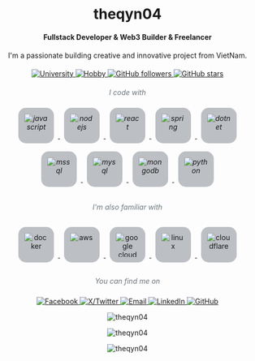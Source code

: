 <h1 align="center">theqyn04</h1>
<h4 align="center">Fullstack Developer & Web3 Builder & Freelancer</h4>

<h4 align="center" style="font-weight: normal;">I'm a passionate building creative and innovative project from VietNam.</h4>

<p align="center">
  <!-- Thẻ University -->
  <a href="https://github.com/theqyn04">
    <img src="https://img.shields.io/badge/University-FPTU-blue?style=flat&logo=graduation-cap" alt="University" />
  </a>
  
  <!-- Thẻ Hobby -->
  <a href="https://github.com/theqyn04">
    <img src="https://img.shields.io/badge/Hobby-Japanese_Culture-green?style=flat&logo=gamepad" alt="Hobby" />
  </a>
  
  <!-- Thẻ Follow -->
  <a href="https://github.com/theqyn04?tab=followers">
    <img src="https://img.shields.io/github/followers/theqyn04?color=yellow&label=Follow&logo=github&style=flat" alt="GitHub followers" />
  </a>
  
  <!-- Thẻ Star -->
  <a href="https://github.com/theqyn04?tab=repositories">
    <img src="https://img.shields.io/github/stars/theqyn04?color=orange&label=Stars&logo=github&style=flat" alt="GitHub stars" />
  </a>
</p>

<h5 align="center" style="color: #6c757d; font-weight: normal;">I code with</h5h5>

<p align="center">
  <!-- JavaScript -->
  <a href="https://developer.mozilla.org/en-US/docs/Web/JavaScript" target="_blank" rel="noreferrer"> 
    <img src="https://cdn.jsdelivr.net/gh/devicons/devicon/icons/javascript/javascript-original.svg" alt="javascript" width="50" height="50" style="margin: 8px; background-color: #2d374850; padding: 10px; border-radius: 15px;" />
  </a>
  
  <!-- Node.js -->
  <a href="https://nodejs.org" target="_blank" rel="noreferrer"> 
    <img src="https://cdn.jsdelivr.net/gh/devicons/devicon/icons/nodejs/nodejs-original.svg" alt="nodejs" width="50" height="50" style="margin: 8px; background-color: #2d374850; padding: 10px; border-radius: 15px;" />
  </a>
  
  <!-- React -->
  <a href="https://reactjs.org/" target="_blank" rel="noreferrer"> 
    <img src="https://cdn.jsdelivr.net/gh/devicons/devicon/icons/react/react-original.svg" alt="react" width="50" height="50" style="margin: 8px; background-color: #2d374850; padding: 10px; border-radius: 15px;" />
  </a>
  
  <!-- Spring -->
  <a href="https://spring.io/" target="_blank" rel="noreferrer"> 
    <img src="https://cdn.jsdelivr.net/gh/devicons/devicon/icons/spring/spring-original.svg" alt="spring" width="50" height="50" style="margin: 8px; background-color: #2d374850; padding: 10px; border-radius: 15px;" />
  </a>
  
  <!-- .NET -->
  <a href="https://dotnet.microsoft.com/" target="_blank" rel="noreferrer"> 
    <img src="https://cdn.jsdelivr.net/gh/devicons/devicon/icons/dot-net/dot-net-original.svg" alt="dotnet" width="50" height="50" style="margin: 8px; background-color: #2d374850; padding: 10px; border-radius: 15px;" />
  </a>
  
  <!-- MSSQL -->
  <a href="https://www.microsoft.com/en-us/sql-server" target="_blank" rel="noreferrer"> 
    <img src="https://cdn.jsdelivr.net/gh/devicons/devicon/icons/microsoftsqlserver/microsoftsqlserver-plain.svg" alt="mssql" width="50" height="50" style="margin: 8px; background-color: #2d374850; padding: 10px; border-radius: 15px;" />
  </a>
  
  <!-- MySQL -->
  <a href="https://www.mysql.com/" target="_blank" rel="noreferrer"> 
    <img src="https://cdn.jsdelivr.net/gh/devicons/devicon/icons/mysql/mysql-original.svg" alt="mysql" width="50" height="50" style="margin: 8px; background-color: #2d374850; padding: 10px; border-radius: 15px;" />
  </a>
  
  <!-- MongoDB -->
  <a href="https://www.mongodb.com/" target="_blank" rel="noreferrer"> 
    <img src="https://cdn.jsdelivr.net/gh/devicons/devicon/icons/mongodb/mongodb-original.svg" alt="mongodb" width="50" height="50" style="margin: 8px; background-color: #2d374850; padding: 10px; border-radius: 15px;" />
  </a>
  
  <!-- Python -->
  <a href="https://www.python.org" target="_blank" rel="noreferrer"> 
    <img src="https://cdn.jsdelivr.net/gh/devicons/devicon/icons/python/python-original.svg" alt="python" width="50" height="50" style="margin: 8px; background-color: #2d374850; padding: 10px; border-radius: 15px;" />
  </a>
</p>

<h5 align="center" style="color: #6c757d; font-weight: normal;">I'm also familiar with</h5>

<p align="center">
  <!-- Docker -->
  <a href="https://www.docker.com/" target="_blank" rel="noreferrer"> 
    <img src="https://cdn.jsdelivr.net/gh/devicons/devicon/icons/docker/docker-original.svg" alt="docker" width="50" height="50" style="margin: 8px; background-color: #2d374850; padding: 10px; border-radius: 15px;" />
  </a>
  
<!-- AWS -->
<a href="https://aws.amazon.com" target="_blank" rel="noreferrer"> 
  <img src="https://cdn.jsdelivr.net/gh/devicons/devicon@latest/icons/amazonwebservices/amazonwebservices-original-wordmark.svg" alt="aws" width="50" height="50" style="margin: 8px; background-color: #2d374850; padding: 10px; border-radius: 15px;" />
</a>
  
  <!-- Google Cloud -->
  <a href="https://cloud.google.com" target="_blank" rel="noreferrer"> 
    <img src="https://cdn.jsdelivr.net/gh/devicons/devicon/icons/googlecloud/googlecloud-original.svg" alt="google cloud" width="50" height="50" style="margin: 8px; background-color: #2d374850; padding: 10px; border-radius: 15px;" />
  </a>
  
  <!-- Linux -->
  <a href="https://www.linux.org/" target="_blank" rel="noreferrer"> 
    <img src="https://cdn.jsdelivr.net/gh/devicons/devicon/icons/linux/linux-original.svg" alt="linux" width="50" height="50" style="margin: 8px; background-color: #2d374850; padding: 10px; border-radius: 15px;" />
  </a>
  
  <!-- Cloudflare -->
  <a href="https://www.cloudflare.com" target="_blank" rel="noreferrer"> 
    <img src="https://cdn.jsdelivr.net/gh/devicons/devicon/icons/cloudflare/cloudflare-original.svg" alt="cloudflare" width="50" height="50" style="margin: 8px; background-color: #2d374850; padding: 10px; border-radius: 15px;" />
  </a>
</p>

<h5 align="center" style="color: #6c757d; font-weight: normal;">You can find me on</h5>

<p align="center">
  <!-- Facebook -->
  <a href="https://www.facebook.com/nguyen.the.quyen.366928" target="_blank" rel="noreferrer">
    <img src="https://img.shields.io/badge/Facebook-1877F2?style=for-the-badge&logo=facebook&logoColor=white" alt="Facebook" />
  </a>
  
  <!-- X/Twitter -->
  <a href="https://x.com/Qyn201004" target="_blank" rel="noreferrer">
    <img src="https://img.shields.io/badge/X-000000?style=for-the-badge&logo=x&logoColor=white" alt="X/Twitter" />
  </a>
  
  <!-- Email -->
  <a href="mailto:quyennguyen99000@gmail.com" target="_blank" rel="noreferrer">
    <img src="https://img.shields.io/badge/Email-D14836?style=for-the-badge&logo=gmail&logoColor=white" alt="Email" />
  </a>
  
  <!-- LinkedIn (thêm nếu cần) -->
  <a href="https://www.linkedin.com/in/theqyn20/" target="_blank" rel="noreferrer">
    <img src="https://img.shields.io/badge/LinkedIn-0077B5?style=for-the-badge&logo=linkedin&logoColor=white" alt="LinkedIn" />
  </a>
  
  <!-- GitHub -->
  <a href="https://github.com/theqyn04" target="_blank" rel="noreferrer">
    <img src="https://img.shields.io/badge/GitHub-100000?style=for-the-badge&logo=github&logoColor=white" alt="GitHub" />
  </a>
</p>

<p align="center">
  <img src="https://github-readme-stats.vercel.app/api/top-langs?username=theqyn04&show_icons=true&locale=en&layout=compact&theme=onedark" alt="theqyn04" />
</p>

<p align="center">
  <img src="https://github-readme-stats.vercel.app/api?username=theqyn04&show_icons=true&locale=en&theme=onedark" alt="theqyn04" />
</p>

<p align="center">
  <img src="https://github-readme-streak-stats.herokuapp.com/?user=theqyn04&theme=onedark" alt="theqyn04" />
</p>

<div align="center">
